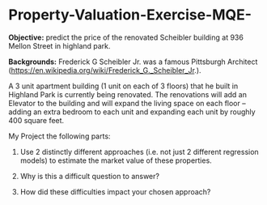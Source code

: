 # Property-Valuation-Exercise-MQE-

**Objective:** predict the price of the renovated Scheibler building at 936 Mellon Street in highland park.

**Backgrounds:** Frederick G Scheibler Jr. was a famous Pittsburgh Architect
(https://en.wikipedia.org/wiki/Frederick_G._Scheibler_Jr.). 

A 3 unit apartment building (1 unit on each of 3 floors) that he built in Highland Park is currently being renovated.  The renovations will add an Elevator to the building and will expand the living space on each floor – adding an extra bedroom to each unit and expanding each unit by roughly 400 square feet. 

My Project the following parts:
1)	Use 2 distinctly different approaches (i.e. not just 2 different regression models) to estimate the market value of these properties.  

2)	Why is this a difficult question to answer? 

3)	 How did these difficulties impact your chosen approach?

